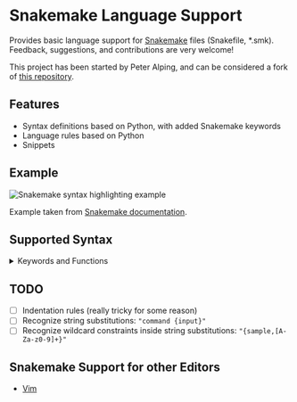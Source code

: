 # Snakemake Language Support

Provides basic language support for [Snakemake](https://snakemake.readthedocs.io) files (Snakefile, *.smk).
Feedback, suggestions, and contributions are very welcome!

This project has been started by Peter Alping, and can be considered a fork of [this repository](https://gitlab.com/alping/vscode-snakemake).

## Features

- Syntax definitions based on Python, with added Snakemake keywords
- Language rules based on Python
- Snippets

## Example

![Snakemake syntax highlighting example](https://github.com/snakemake/snakemake-lang-vscode-plugin/raw/HEAD/misc/example.png)

<!--
Needs to be published with:
vsce publish --baseContentUrl https://gitlab.com/alping/vscode-snakemake/raw/master
-->

Example taken from [Snakemake documentation](https://snakemake.readthedocs.io/en/stable/tutorial/advanced.html#summary).

## Supported Syntax

<details>

<summary>Keywords and Functions</summary>

- Configurations
  - configfile
  - include
  - localrules
  - onerror
  - onstart
  - onsuccess
  - ruleorder
  - snakefile
  - workdir
- Rules
  - checkpoint
  - rule
  - subworkflow
- Rule Parameters
  - benchmark
  - conda
  - cwl
  - group
  - input
  - log
  - message
  - output
  - params
  - priority
  - resources
  - run
  - script
  - shadow
  - shell
  - singularity
  - threads
  - version
  - wildcard_constraints
  - wrapper
- Functions
  - ancient
  - directory
  - expand
  - pipe
  - protected
  - temp
  - touch
  - unpack

</details>

## TODO

- [ ] Indentation rules (really tricky for some reason)
- [ ] Recognize string substitutions: `"command {input}"`
- [ ] Recognize wildcard constraints inside string substitutions: `"{sample,[A-Za-z0-9]+}"`

## Snakemake Support for other Editors

- [Vim](https://github.com/snakemake/snakemake/tree/master/misc/vim)
